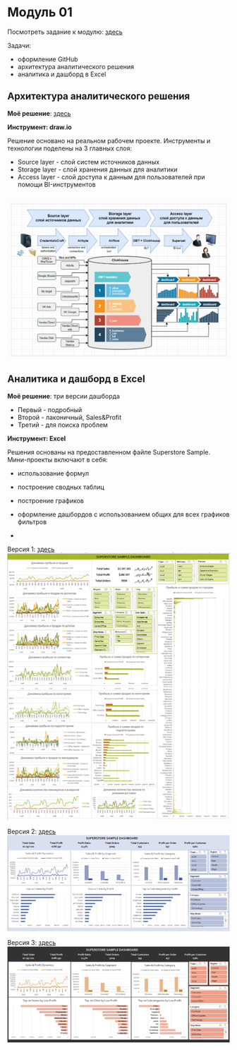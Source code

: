 # Модуль 01
Посмотреть задание к модулю: [здесь](https://github.com/Data-Learn/data-engineering/tree/master/DE-101%20Modules/Module01/DE%20-%20101%20Lab%201.1 "здесь")


Задачи:
- оформление GitHub
- архитектура аналитического решения
- аналитика и дашборд в Excel

## Архитектура аналитического решения
**Моё решение**: [здесь](https://github.com/Malakhova-Natalya/Data_Learn/blob/main/DE-101/Module_01/Homework_01.png "здесь")


**Инструмент: draw.io**


Решение основано на реальном рабочем проекте. Инструменты и технологии поделены на 3 главных слоя:
   - Source layer - слой систем источников данных
   - Storage layer - слой хранения данных для аналитики
   - Access layer - слой доступа к данным для пользователей при помощи BI-инструментов

   ![cover](https://github.com/Malakhova-Natalya/Data_Learn/blob/main/DE-101/Module_01/Homework_01.png)
 ---
 ## Аналитика и дашборд в Excel
**Моё решение**: три версии дашборда
- Первый - подробный 
- Второй - лаконичный, Sales&Profit
- Третий - для поиска проблем

**Инструмент: Excel**


Решения основаны на предоставленном файле Superstore Sample. Мини-проекты включают в себя:
   - использование формул
   - построение сводных таблиц
   - построение графиков
   - оформление дашбордов с использованием общих для всех графиков фильтров

   - 
Версия 1: [здесь](https://github.com/Malakhova-Natalya/Data_Learn/blob/main/DE-101/Module_01/Homework_02_version_01.xlsx "здесь")
 ![cover](https://github.com/Malakhova-Natalya/Data_Learn/blob/main/DE-101/Module_01/dashboard_version_01_part_1.png)
 ![cover](https://github.com/Malakhova-Natalya/Data_Learn/blob/main/DE-101/Module_01/dashboard_version_01_part_2.png)

Версия 2: [здесь](https://github.com/Malakhova-Natalya/Data_Learn/blob/main/DE-101/Module_01/Homework_02_version_02.xlsx "здесь")
 ![cover](https://github.com/Malakhova-Natalya/Data_Learn/blob/main/DE-101/Module_01/dashboard_version_02.png)

Версия 3: [здесь](https://github.com/Malakhova-Natalya/Data_Learn/blob/main/DE-101/Module_01/Homework_02_version_03.xlsx "здесь")
 ![cover](https://github.com/Malakhova-Natalya/Data_Learn/blob/main/DE-101/Module_01/dashboard_version_03.png)
